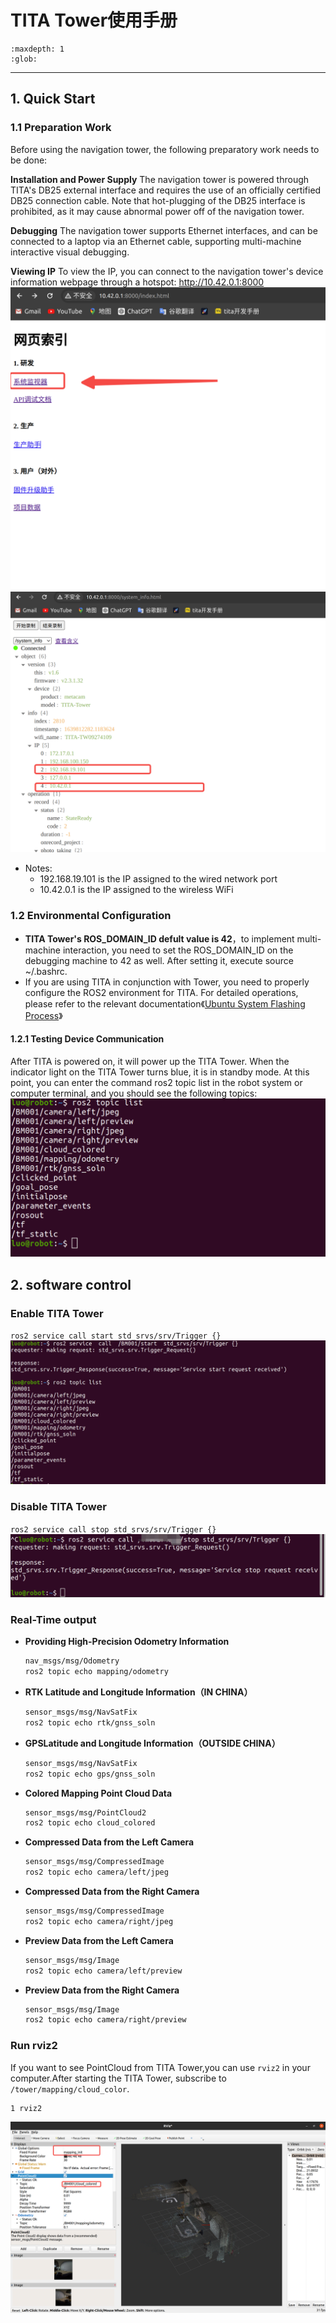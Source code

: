 # TITA Tower使用手册

```{toctree}
:maxdepth: 1
:glob:
```

------

## 1. Quick Start

### 1.1 Preparation Work

Before using the navigation tower, the following preparatory work needs to be done:

**Installation and Power Supply**
The navigation tower is powered through TITA's DB25 external interface and requires the use of an officially certified DB25 connection cable.
Note that hot-plugging of the DB25 interface is prohibited, as it may cause abnormal power off of the navigation tower.

**Debugging**
The navigation tower supports Ethernet interfaces, and can be connected to a laptop via an Ethernet cable, supporting multi-machine interactive visual debugging.

**Viewing IP**
To view the IP, you can connect to the navigation tower's device information webpage through a hotspot: http://10.42.0.1:8000
  ![t1](./../_static/t1.png)
   ![t2](./../_static/t2.png)

- Notes:
  - 192.168.19.101 is the IP assigned to the wired network port
  - 10.42.0.1 is the IP assigned to the wireless WiFi


### 1.2 Environmental Configuration

- **TITA Tower's ROS_DOMAIN_ID defult value is 42**，to implement multi-machine interaction, you need to set the ROS_DOMAIN_ID on the debugging machine to 42 as well. After setting it, execute source ~/.bashrc.
- If you are using TITA in conjunction with Tower, you need to properly configure the ROS2 environment for TITA. For detailed operations, please refer to the relevant documentation《[Ubuntu System Flashing Process](https://tita-development-manual-uc.readthedocs.io/zh-cn/latest/pages/ubuntu-flash.html)》

#### 1.2.1 Testing Device Communication

After TITA is powered on, it will power up the TITA Tower. When the indicator light on the TITA Tower turns blue, it is in standby mode. At this point, you can enter the command ros2 topic list in the robot system or computer terminal, and you should see the following topics:
 ![t3](./../_static/t3.png)

## 2. software control

 
### Enable TITA Tower


`ros2 service call start std_srvs/srv/Trigger {}`
 ![t4](./../_static/t4.png)

### Disable TITA Tower

`ros2 service call stop std_srvs/srv/Trigger {}`
 ![t5](./../_static/t5.png)

### Real-Time output

- **Providing High-Precision Odometry Information**
  ```bash
  nav_msgs/msg/Odometry
  ros2 topic echo mapping/odometry
  ```

- **RTK Latitude and Longitude Information（IN CHINA）**
  ```bash
  sensor_msgs/msg/NavSatFix
  ros2 topic echo rtk/gnss_soln
  ```

- **GPSLatitude and Longitude Information（OUTSIDE CHINA）**
  ```bash
  sensor_msgs/msg/NavSatFix
  ros2 topic echo gps/gnss_soln
  ```

- **Colored Mapping Point Cloud Data**
  ```bash
  sensor_msgs/msg/PointCloud2
  ros2 topic echo cloud_colored
  ```

- **Compressed Data from the Left Camera**
  ```bash
  sensor_msgs/msg/CompressedImage
  ros2 topic echo camera/left/jpeg
  ```

- **Compressed Data from the Right Camera**
  ```bash
  sensor_msgs/msg/CompressedImage
  ros2 topic echo camera/right/jpeg
  ```

- **Preview Data from the Left Camera**
  ```bash
  sensor_msgs/msg/Image
  ros2 topic echo camera/left/preview
  ```

- **Preview Data from the Right Camera**
  ```bash
  sensor_msgs/msg/Image
  ros2 topic echo camera/right/preview
  ```

### Run rviz2
If you want to see PointCloud from TITA Tower,you can use `rviz2` in your computer.After starting the TITA Tower, subscribe to `/tower/mapping/cloud_color`.
```bash
1 rviz2
```
 ![t6](./../_static/t6.PNG)





